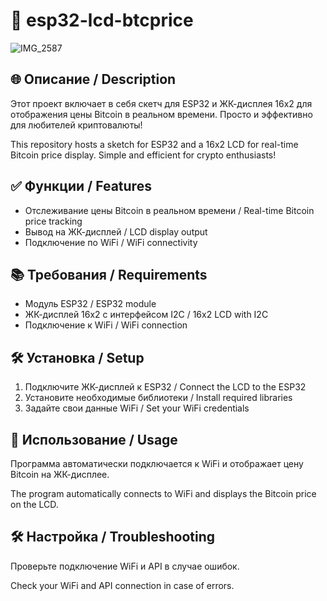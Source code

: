 # 🚀 esp32-lcd-btcprice

![IMG_2587](https://github.com/llyxa05/esp32-lcd-btcprice/assets/77862722/fd50696b-c8b7-440f-87ac-c2edcae8190f)

## 🌐 Описание / Description
Этот проект включает в себя скетч для ESP32 и ЖК-дисплея 16x2 для отображения цены Bitcoin в реальном времени. Просто и эффективно для любителей криптовалюты!

This repository hosts a sketch for ESP32 and a 16x2 LCD for real-time Bitcoin price display. Simple and efficient for crypto enthusiasts!

## ✅ Функции / Features
- Отслеживание цены Bitcoin в реальном времени / Real-time Bitcoin price tracking
- Вывод на ЖК-дисплей / LCD display output
- Подключение по WiFi / WiFi connectivity

## 📚 Требования / Requirements
- Модуль ESP32 / ESP32 module
- ЖК-дисплей 16x2 с интерфейсом I2C / 16x2 LCD with I2C
- Подключение к WiFi / WiFi connection

## 🛠 Установка / Setup
1. Подключите ЖК-дисплей к ESP32 / Connect the LCD to the ESP32
2. Установите необходимые библиотеки / Install required libraries
3. Задайте свои данные WiFi / Set your WiFi credentials

## 🔄 Использование / Usage
Программа автоматически подключается к WiFi и отображает цену Bitcoin на ЖК-дисплее.

The program automatically connects to WiFi and displays the Bitcoin price on the LCD.

## 🛠️ Настройка / Troubleshooting
Проверьте подключение WiFi и API в случае ошибок.

Check your WiFi and API connection in case of errors.
